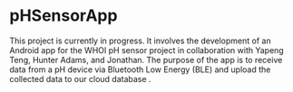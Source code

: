 # pHSensorApp

This project is currently in progress. It involves the development of an Android app for the WHOI pH sensor project in collaboration with Yapeng Teng, Hunter Adams, and Jonathan. The purpose of the app is to receive data from a pH device via Bluetooth Low Energy (BLE) and upload the collected data to our cloud database .
